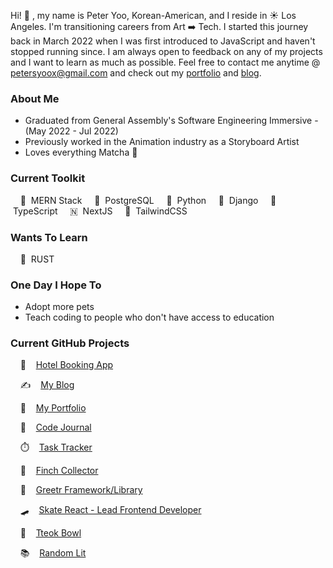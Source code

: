 Hi! 👋 , my name is Peter Yoo, Korean-American, and I reside in ☀️ Los Angeles. I'm transitioning careers from Art ➡️ Tech. I started this journey back in March 2022 when I was first introduced to JavaScript and haven't stopped running since. I am always open to feedback on any of my projects and I want to learn as much as possible. Feel free to contact me anytime @ [petersyoox@gmail.com](petersyoox@gmail.com) and check out my [portfolio](https://petersyoo.netlify.app/) and [blog](https://peters-blog.vercel.app/).

### About Me
- Graduated from General Assembly's Software Engineering Immersive - (May 2022 - Jul 2022)
- Previously worked in the Animation industry as a Storyboard Artist
- Loves everything Matcha 🍵

### Current Toolkit
&nbsp;&nbsp;&nbsp; 🍃 &nbsp;MERN Stack &nbsp;&nbsp;&nbsp; 🐘 &nbsp;PostgreSQL &nbsp;&nbsp;&nbsp; 🐍 &nbsp;Python &nbsp;&nbsp;&nbsp; 🐸 &nbsp;Django &nbsp;&nbsp;&nbsp; 🥂 &nbsp;TypeScript &nbsp;&nbsp;&nbsp; 🇳 &nbsp;NextJS &nbsp;&nbsp;&nbsp; 💨 &nbsp;TailwindCSS

### Wants To Learn
&nbsp;&nbsp;&nbsp; 🦀 &nbsp;RUST

### One Day I Hope To
- Adopt more pets
- Teach coding to people who don't have access to education

### Current GitHub Projects
&nbsp;&nbsp;&nbsp; 🏨 &nbsp;&nbsp;&nbsp;[Hotel Booking App](https://github.com/PeterSYoo/Hotel-Booking-App-with-Nextjs-Typescript-and-TailwindCss)

&nbsp;&nbsp;&nbsp; ✍️ &nbsp;&nbsp;&nbsp;[My Blog](https://github.com/PeterSYoo/nextjs-blog-v2)

&nbsp;&nbsp;&nbsp; 💼 &nbsp;&nbsp;&nbsp;[My Portfolio](https://github.com/PeterSYoo/portfolio-v2)

&nbsp;&nbsp;&nbsp; 📝 &nbsp;&nbsp;&nbsp;[Code Journal](https://github.com/PeterSYoo/code-journal)

&nbsp;&nbsp;&nbsp; ⏱️ &nbsp;&nbsp;&nbsp;[Task Tracker](https://github.com/PeterSYoo/task_tracker)

&nbsp;&nbsp;&nbsp; 🦜 &nbsp;&nbsp;&nbsp;[Finch Collector](https://github.com/PeterSYoo/finch_collector)

&nbsp;&nbsp;&nbsp; 👋 &nbsp;&nbsp;&nbsp;[Greetr Framework/Library](https://github.com/PeterSYoo/greetr-framework)

&nbsp;&nbsp;&nbsp; 🛹 &nbsp;&nbsp;&nbsp;[Skate React - Lead Frontend Developer](https://github.com/abacqu/skate-shop-frontend) 

&nbsp;&nbsp;&nbsp; 🍜 &nbsp;&nbsp;&nbsp;[Tteok Bowl](https://github.com/PeterSYoo/tteokBowl) 

&nbsp;&nbsp;&nbsp; 📚 &nbsp;&nbsp;&nbsp;[Random Lit](https://github.com/PeterSYoo/randomBookGenreGenerator) 
